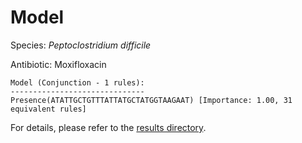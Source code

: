 
# Model

Species: *Peptoclostridium difficile*

Antibiotic: Moxifloxacin

```
Model (Conjunction - 1 rules):
------------------------------
Presence(ATATTGCTGTTTATTATGCTATGGTAAGAAT) [Importance: 1.00, 31 equivalent rules]

```

For details, please refer to the [results directory](../../../../../results/scm_b/peptoclostridium%20difficile/moxifloxacin/repeat_4/).

